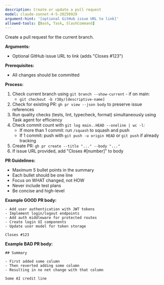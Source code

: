 ```yaml
---
description: Create or update a pull request
model: claude-sonnet-4-5-20250929
argument-hint: '[optional GitHub issue URL to link]'
allowed-tools: [Bash, Task, SlashCommand]
---
```


Create a pull request for the current branch.

**Arguments:**

- Optional GitHub issue URL to link (adds "Closes #123")

**Prerequisites:**

- All changes should be committed

**Process:**

1. Check current branch using `git branch --show-current` - if on main:
   - `git checkout -b r38y/[descriptive-name]`
2. Check for existing PR: `gh pr view --json body` to preserve issue references
3. Run quality checks (tests, lint, typecheck, format) simultaneously using Task agent for efficiency
4. Check commit count with `git log main..HEAD --oneline | wc -l`:
   - If more than 1 commit: run `/squash` to squash and push
   - If 1 commit: push with `git push -u origin HEAD` or `git push` if already tracking
5. Create PR: `gh pr create --title "..." --body "..."`
6. If issue URL provided, add "Closes #[number]" to body

**PR Guidelines:**

- Maximum 5 bullet points in the summary
- Each bullet should be one line
- Focus on WHAT changed, not HOW
- Never include test plans
- Be concise and high-level

**Example GOOD PR body:**

```
- Add user authentication with JWT tokens
- Implement login/logout endpoints
- Add auth middleware for protected routes
- Create login UI components
- Update user model for token storage

Closes #123
```

**Example BAD PR body:**

```
## Summary

- First added some column
- Then reverted adding some column
- Resulting in no net change with that column

Some AI credit line
```
